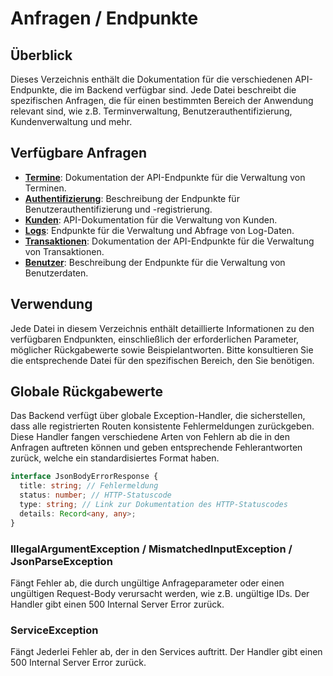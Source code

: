 # Anfragen / Endpunkte

## Überblick

Dieses Verzeichnis enthält die Dokumentation für die verschiedenen API-Endpunkte, die im Backend verfügbar sind. Jede Datei beschreibt die spezifischen Anfragen, die für einen bestimmten Bereich der Anwendung relevant sind, wie z.B. Terminverwaltung, Benutzerauthentifizierung, Kundenverwaltung und mehr.

## Verfügbare Anfragen

- **[Termine](appointments.md)**: Dokumentation der API-Endpunkte für die Verwaltung von Terminen.
- **[Authentifizierung](auth.md)**: Beschreibung der Endpunkte für Benutzerauthentifizierung und -registrierung.
- **[Kunden](customers.md)**: API-Dokumentation für die Verwaltung von Kunden.
- **[Logs](logs.md)**: Endpunkte für die Verwaltung und Abfrage von Log-Daten.
- **[Transaktionen](transactions.md)**: Dokumentation der API-Endpunkte für die Verwaltung von Transaktionen.
- **[Benutzer](users.md)**: Beschreibung der Endpunkte für die Verwaltung von Benutzerdaten.

## Verwendung

Jede Datei in diesem Verzeichnis enthält detaillierte Informationen zu den verfügbaren Endpunkten, einschließlich der erforderlichen Parameter, möglicher Rückgabewerte sowie Beispielantworten. Bitte konsultieren Sie die entsprechende Datei für den spezifischen Bereich, den Sie benötigen.

## Globale Rückgabewerte
Das Backend verfügt über globale Exception-Handler, die sicherstellen, dass alle registrierten Routen konsistente Fehlermeldungen zurückgeben. Diese Handler fangen verschiedene Arten von Fehlern ab die in den Anfragen auftreten können und geben entsprechende Fehlerantworten zurück, welche ein standardisiertes Format haben.

```typescript
interface JsonBodyErrorResponse {
  title: string; // Fehlermeldung
  status: number; // HTTP-Statuscode
  type: string; // Link zur Dokumentation des HTTP-Statuscodes
  details: Record<any, any>;
}
```

### IllegalArgumentException / MismatchedInputException / JsonParseException
Fängt Fehler ab, die durch ungültige Anfrageparameter oder einen ungültigen Request-Body verursacht werden, wie z.B. ungültige IDs. Der Handler gibt einen 500 Internal Server Error zurück.


### ServiceException
Fängt Jederlei Fehler ab, der in den Services auftritt. Der Handler gibt einen 500 Internal Server Error zurück.